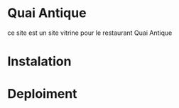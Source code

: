 # Quai Antique
ce site est un site vitrine pour le restaurant Quai Antique

# Instalation

# Deploiment